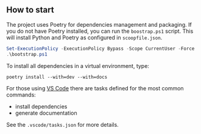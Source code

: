 ## How to start

The project uses Poetry for dependencies management and packaging.
If you do not have Poetry installed, you can run the `boostrap.ps1` script.
This will install Python and Poetry as configured in `scoopfile.json`.

```powershell
Set-ExecutionPolicy -ExecutionPolicy Bypass -Scope CurrentUser -Force
.\bootstrap.ps1
```

To install all dependencies in a virtual environment, type:

```shell
poetry install --with=dev --with=docs
```

For those using [VS Code](https://code.visualstudio.com/) there are tasks defined for the most common commands:

- install dependencies
- generate documentation

See the `.vscode/tasks.json` for more details.
